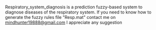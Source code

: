 Respiratory_system_diagnosis is a prediction fuzzy-based system to diagnose diseases of the respiratory system.
If you need to know how to generate the fuzzy rules file "Resp.mat" contact me on mindhunter19888@gmail.com
I appreciate any suggestion
